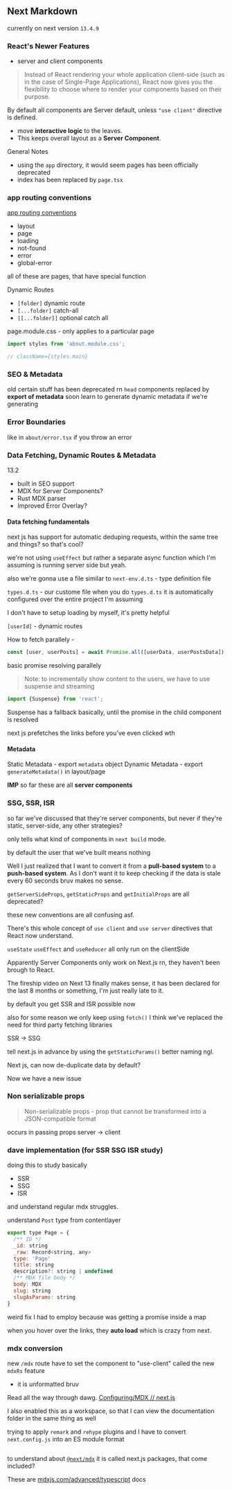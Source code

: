 ## Next Markdown
currently on next version `13.4.9`
### React's Newer Features
- server and client components
> Instead of React rendering your whole application client-side (such as in the case of Single-Page Applications), React now gives you the flexibility to choose where to render your components based on their purpose.

By default all components are Server default, unless `"use client"` directive is defined.
- move **interactive logic** to the leaves.
- This keeps overall layout as a **Server Component**.

General Notes
- using the `app` directory, it would seem pages has been officially deprecated
- index has been replaced by `page.tsx`


### app routing conventions
[app routing conventions](https://nextjs.org/docs/getting-started/project-structure#app-routing-conventions)
- layout
- page
- loading
- not-found
- error
- global-error

all of these are pages, that have special function

Dynamic Routes
- `[folder]` dynamic route
- `[...folder]` catch-all
- `[[...folder]]` optional catch all


page.module.css - only applies to a particular page
```js
import styles from 'about.module.css';

// className={styles.main}
```

### SEO & Metadata

old certain stuff has been deprecated rn
`head` components replaced by **export of metadata** 
soon learn to generate dynamic metadata if we're generating


### Error Boundaries

like in `about/error.tsx` if you throw an error


### Data Fetching, Dynamic Routes & Metadata
13.2
- built in SEO support
- MDX for Server Components?
- Rust MDX parser
- Improved Error Overlay?


#### Data fetching fundamentals

next js has support for automatic deduping requests, within the same tree and things? so that's cool?

we're not using `useEffect` but rather a separate async function which I'm assuming is running server side but yeah.

also we're gonna use a file similar to `next-env.d.ts` - type definition file

`types.d.ts` - our custome file
when you do `types.d.ts` it is automatically configured over the entire project I'm assuming

I don't have to setup loading by myself, it's pretty helpful

`[userId]` - dynamic routes

How to fetch parallely - 
```js
const [user, userPosts] = await Promise.all([userData, userPostsData]);
```
basic promise resolving parallely


> Note: to incrementally show content to the users, we have to use suspense and streaming

```js
import {Suspense} from 'react';
```

Suspense has a fallback basically, until the promise in the child component is resolved 

next js prefetches the links before you've even clicked wth

#### Metadata
Static Metadata - export `metadata` object
Dynamic Metadata - export `generateMetadata()` in layout/page


**IMP**
so far these are all **server components**


### SSG, SSR, ISR
so far we've discussed that they're server components, but never if they're static, server-side, any other strategies?

only tells what kind of components in `next build` mode.

by default the user that we've built means nothing


Well I just realized that I want to convert it from a **pull-based system** to a **push-based system**. As I don't want it to keep checking if the data is stale every 60 seconds bruv makes no sense.


`getServerSideProps`, `getStaticProps` and `getInitialProps` are all deprecated?

these new conventions are all confusing asf.



There's this whole concept of `use client` and `use server` directives that React now understand.

`useState` `useEffect` and `useReducer` all only run on the clientSide

Apparently Server Components only work on Next.js rn, they haven't been brough to React.

The fireship video on Next 13 finally makes sense, it has been declared for the last 8 months or something, I'm just really late to it.

by default you get SSR and ISR possible now

also for some reason we only keep using `fetch()` I think we've replaced the need for third party fetching libraries


SSR -> SSG

tell next.js in advance by using the `getStaticParams()` better naming ngl.

Next js, can now de-duplicate data by default?

Now we have a new issue

### Non serializable props

> Non-serializable props - prop that cannot be transformed into a JSON-compatible format

occurs in passing props server -> client


### dave implementation (for SSR SSG ISR study)

doing this to study basically
- SSR
- SSG
- ISR

and understand regular mdx struggles.

understand `Post` type from contentlayer
```js
export type Page = {
  /** ID */
  _id: string
  _raw: Record<string, any>
  type: 'Page'
  title: string
  description?: string | undefined
  /** MDX file body */
  body: MDX
  slug: string
  slugAsParams: string
}
```

weird fix I had to employ because was getting a promise inside a map

when you hover over the links, they **auto load** which is crazy from next.


### mdx conversion

new `/mdx` route
have to set the component to "use-client"
called the new `mdxRs` feature

+ it is unformatted bruv

Read all the way through dawg.
[Configuring/MDX // next.js](https://nextjs.org/docs/app/building-your-application/configuring/mdx)

I also enabled this as a workspace, so that I can view the documentation folder in the same thing as well

trying to apply `remark` and `rehype` plugins and I have to convert `next.config.js` into an ES module format

```sh

```


to understand about [`@next/mdx`](https://github.com/vercel/next.js/tree/c56915842a41ce5cd1328b36dff44004352c9f15/packages/next-mdx)
it is called next.js packages, that come included?


These are [mdxjs.com/advanced/typescript](https://web.archive.org/web/20200718173926/https://mdxjs.com/advanced/typescript) docs